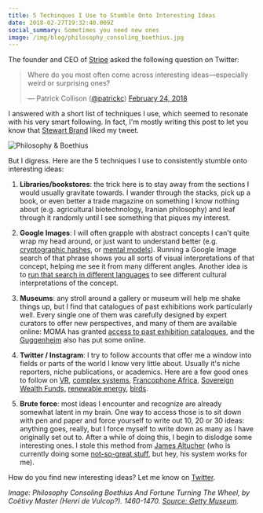 ```yaml
---
title: 5 Techinques I Use to Stumble Onto Interesting Ideas
date: 2018-02-27T19:32:40.009Z
social_summary: Sometimes you need new ones
image: /img/blog/philosophy_consoling_boethius.jpg
---
```

<!--more-->

The founder and CEO of [Stripe](https://stripe.com) asked the following question on Twitter: 

<blockquote class="twitter-tweet" data-lang="en"><p lang="en" dir="ltr">Where do you most often come across interesting ideas—especially weird or surprising ones?</p>&mdash; Patrick Collison (<a href="https://twitter.com/@patrickc">@patrickc</a>) <a href="https://twitter.com/patrickc/status/967548201615044608?ref_src=twsrc%5Etfw">February 24, 2018</a></blockquote>

<script async src="https://platform.twitter.com/widgets.js" charset="utf-8"></script>

I answered with a short list of techniques I use, which seemed to resonate with his very smart following. In fact, I'm mostly writing this post to let you know that [Stewart Brand](https://en.wikipedia.org/wiki/Stewart_Brand) liked my tweet. 

![Philosophy & Boethius](/img/blog/philosophy_consoling_boethius.jpg)

But I digress. Here are the 5 techniques I use to consistently stumble onto interesting ideas:  

1. **Libraries/bookstores**: the trick here is to stay away from the sections I would usually gravitate towards. I wander through the stacks, pick up a book, or even better a trade magazine on something I know nothing about (e.g. agricultural biotechnology, Iranian philosophy) and leaf through it randomly until I see something that piques my interest.

2. **Google Images**: I will often grapple with abstract concepts I can't quite wrap my head around, or just want to understand better (e.g. [cryptographic hashes](https://www.google.com/search?biw=1319&bih=718&tbm=isch&sa=1&ei=FEWSWve8OML4_AbkmrX4Bw&q=cryptographic+hash), or [mental models](https://en.wikipedia.org/wiki/Mental_model)). Running a Google Image search of that phrase shows you all sorts of visual interpretations of that concept, helping me see it from many different angles. Another idea is to [run that search in different languages](https://twitter.com/adgro/status/968039298334371840) to see different cultural interpretations of the concept. 
3. **Museums**: any stroll around a gallery or museum will help me shake things up, but I find that catalogues of past exhibitions work particularly well. Every single one of them was carefully designed by expert curators to offer new perspectives, and many of them are available online: MOMA has granted [access to past exhibition catalogues](https://www.moma.org/calendar/exhibitions/history?=undefined&page=&direction=fwd), and the [Guggenheim](https://archive.org/details/guggenheimmuseum) also has put some online. 
4. **Twitter / Instagram**: I try to follow accounts that offer me a window into fields or parts of the world I know very little about. Usually it's niche reporters, niche publications, or academics. Here are a few good ones to follow on [VR](https://twitter.com/kentbye), [complex systems](https://twitter.com/MelMitchell1), [Francophone Africa](https://twitter.com/jeune_afrique), [Sovereign Wealth Funds,](https://twitter.com/swfinstitute) [renewable energy](https://twitter.com/Sustainable2050), [birds](https://www.instagram.com/gourmetbiologist/).
5. **Brute force**: most ideas I encounter and recognize are already somewhat latent in my brain. One way to access those is to sit down with pen and paper and force yourself to write out 10, 20 or 30 ideas: anything goes, really, but I force myself to write down as many as I have originally set out to. After a while of doing this, I begin to dislodge some interesting ones.  I stole this method from [James Altucher](https://jamesaltucher.com/2014/05/the-ultimate-guide-for-becoming-an-idea-machine/) (who is currently doing some [not-so-great stuff](https://motherboard.vice.com/en_us/article/7xe43y/who-the-hell-is-this-crypto-genius), but hey, his system works for me). 

How do you find new interesting ideas? Let me know on [Twitter](https://twitter.com/daveeday).

_Image: Philosophy Consoling Boethius And Fortune Turning The Wheel, by Coëtivy Master (Henri de Vulcop?). 1460-1470. _[_Source: Getty Museum_](http://www.getty.edu/art/collection/objects/127275/coetivy-master-henri-de-vulcop-philosophy-consoling-boethius-and-fortune-turning-the-wheel-french-about-1460-1470/)_._
